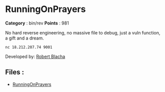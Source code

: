 # RunningOnPrayers

**Category** : bin/rev
**Points** : 981

No hard reverse engineering, no massive file to debug, just a vuln function, a gift and a dream. 

`nc 18.212.207.74 9001`

Developed by:	 [Robert Blacha](https://github.com/robertblacha)

## Files : 
 - [RunningOnPrayers](./RunningOnPrayers)


